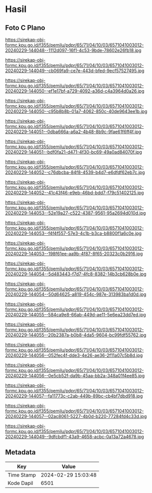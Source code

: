 # Hasil

## Foto C Plano

https://sirekap-obj-formc.kpu.go.id/f355/pemilu/pdpr/65/71/04/10/03/6571041003012-20240229-144048--1112d097-16f1-4c53-9bde-78602e26fb18.jpg

https://sirekap-obj-formc.kpu.go.id/f355/pemilu/pdpr/65/71/04/10/03/6571041003012-20240229-144049--cb069fa9-ce7e-443d-bfed-9ecf57527495.jpg

https://sirekap-obj-formc.kpu.go.id/f355/pemilu/pdpr/65/71/04/10/03/6571041003012-20240229-144050--ef1e17bf-a729-4092-a36d-c4a3964d0a26.jpg

https://sirekap-obj-formc.kpu.go.id/f355/pemilu/pdpr/65/71/04/10/03/6571041003012-20240229-144050--c95b8b8b-01a7-4062-850c-40de9643ee1b.jpg

https://sirekap-obj-formc.kpu.go.id/f355/pemilu/pdpr/65/71/04/10/03/6571041003012-20240229-144051--0dba666a-a6a2-4b48-8b9c-9fae61f6ff4f.jpg

https://sirekap-obj-formc.kpu.go.id/f355/pemilu/pdpr/65/71/04/10/03/6571041003012-20240229-144051--bdf0fa21-d471-4f30-bc69-49a0ad84070f.jpg

https://sirekap-obj-formc.kpu.go.id/f355/pemilu/pdpr/65/71/04/10/03/6571041003012-20240229-144052--c76dbcba-84f8-4539-b4d7-e6dfdf62eb7c.jpg

https://sirekap-obj-formc.kpu.go.id/f355/pemilu/pdpr/65/71/04/10/03/6571041003012-20240229-144052--41c43f46-e9eb-46bd-bdd7-f79c51402125.jpg

https://sirekap-obj-formc.kpu.go.id/f355/pemilu/pdpr/65/71/04/10/03/6571041003012-20240229-144053--52e19a27-c522-4387-9561-95a2694d010d.jpg

https://sirekap-obj-formc.kpu.go.id/f355/pemilu/pdpr/65/71/04/10/03/6571041003012-20240229-144053--f4f4f557-57e3-4c1b-b3ca-b8800f1a6c0e.jpg

https://sirekap-obj-formc.kpu.go.id/f355/pemilu/pdpr/65/71/04/10/03/6571041003012-20240229-144053--198f61ee-aa9b-4f87-8f65-20323c0b2916.jpg

https://sirekap-obj-formc.kpu.go.id/f355/pemilu/pdpr/65/71/04/10/03/6571041003012-20240229-144054--5d483443-f7d7-4fc8-8382-14b3cb628b0e.jpg

https://sirekap-obj-formc.kpu.go.id/f355/pemilu/pdpr/65/71/04/10/03/6571041003012-20240229-144054--50d64625-a819-454c-987e-313983ba1d0d.jpg

https://sirekap-obj-formc.kpu.go.id/f355/pemilu/pdpr/65/71/04/10/03/6571041003012-20240229-144055--584ca9e8-66ab-449d-ae11-5e6ea23dd7ed.jpg

https://sirekap-obj-formc.kpu.go.id/f355/pemilu/pdpr/65/71/04/10/03/6571041003012-20240229-144055--20b2387a-b0b8-4da5-9604-bc99fdf55762.jpg

https://sirekap-obj-formc.kpu.go.id/f355/pemilu/pdpr/65/71/04/10/03/6571041003012-20240229-144056--052fec4f-dde3-4e26-ae36-2f11a07c5b8d.jpg

https://sirekap-obj-formc.kpu.go.id/f355/pemilu/pdpr/65/71/04/10/03/6571041003012-20240229-144056--0e5cb52f-da9b-45aa-bb2a-348a01f4ee85.jpg

https://sirekap-obj-formc.kpu.go.id/f355/pemilu/pdpr/65/71/04/10/03/6571041003012-20240229-144057--fa11773c-c2ab-449b-89bc-cb4bf7dbd918.jpg

https://sirekap-obj-formc.kpu.go.id/f355/pemilu/pdpr/65/71/04/10/03/6571041003012-20240229-144057--02ac8061-5227-4b0d-b220-77284fd4c33d.jpg

https://sirekap-obj-formc.kpu.go.id/f355/pemilu/pdpr/65/71/04/10/03/6571041003012-20240229-144049--9dfcbdf1-43a9-4658-acbc-0a13a72a4678.jpg


## Metadata

| Key        | Value               |
| ---------- | ------------------- |
| Time Stamp | 2024-02-29 15:03:48 |
| Kode Dapil | 6501                |



